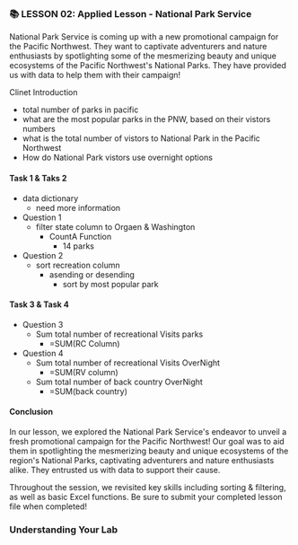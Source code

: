 ### 📚 LESSON 02: Applied Lesson - National Park Service


National Park Service is coming up with a new promotional campaign for the Pacific Northwest. They want to captivate adventurers and nature enthusiasts by spotlighting some of the mesmerizing beauty and unique ecosystems of the Pacific Northwest's National Parks. They have provided us with data to help them with their campaign!




Clinet Introduction
 - total number of parks in pacific
 - what are the most popular parks in the PNW, based on their vistors numbers
 - what is the total number of vistors to National Park in the Pacific Northwest
 - How do National Park vistors use overnight options




#### Task 1 & Taks 2 

- data dictionary 
    - need more information
- Question 1
    - filter state column to Orgaen & Washington
        - CountA Function
            - 14 parks
- Question 2
    - sort recreation column
        - asending or desending 
            - sort by most popular park





#### Task 3 & Task 4 

- Question 3
    - Sum total number of recreational Visits parks
        - =SUM(RC Column)
- Question 4
    - Sum total number of recreational Visits OverNight
        - =SUM(RV column)
    - Sum total number of back country OverNight
        - =SUM(back country)
    




#### Conclusion 

In our lesson, we explored the National Park Service's endeavor to unveil a fresh promotional campaign for the Pacific Northwest! Our goal was to aid them in spotlighting the mesmerizing beauty and unique ecosystems of the region's National Parks, captivating adventurers and nature enthusiasts alike. They entrusted us with data to support their cause. 

Throughout the session, we revisited key skills including sorting & filtering, as well as basic Excel functions. Be sure to submit your completed lesson file when completed!




### Understanding Your Lab


